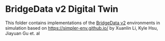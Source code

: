 # BridgeData v2 Digital Twin

This folder contains implementations of the [BridgeData v2](https://rail-berkeley.github.io/bridgedata/) environments in simulation based on https://simpler-env.github.io/ by Xuanlin Li, Kyle Hsu, Jiayuan Gu et. al